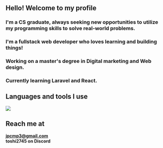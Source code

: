 ## Hello! Welcome to my profile

### I'm a CS graduate, always seeking new opportunities to utilize my programming skills to solve real-world problems.
### I'm a fullstack web developer who loves learning and building things!
### Working on a master's degree in Digital marketing and Web design.
### Currently learning Laravel and React.

## Languages and tools I use
<a href="https://skillicons.dev">
   <img src="https://skillicons.dev/icons?i=laravel,react,js,php,mysql,tailwind,bootstrap,css,html,git" />
</a>

## Reach me at
**jpcmp3@gmail.com** <br>
**toshi2745 on Discord**
